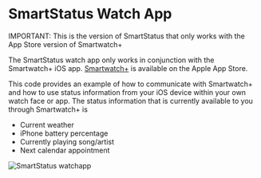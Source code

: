 SmartStatus Watch App
=====================

IMPORTANT: This is the version of SmartStatus that only works with the App Store version of Smartwatch+

The SmartStatus watch app only works in conjunction with the Smartwatch+ iOS app. [Smartwatch+](https://itunes.apple.com/us/app/smartwatch+-for-pebble/id711357931?ls=1&mt=8) is available on the Apple App Store.

This code provides an example of how to communicate with Smartwatch+ and how to use status information from your iOS device within your own watch face or app. The status information that is currently available to you through Smartwatch+ is

* Current weather
* iPhone battery percentage
* Currently playing song/artist
* Next calendar appointment

![SmartStatus watchapp](https://raw.github.com/robhh/SmartStatus-AppStore/master/SmartStatus.jpg)